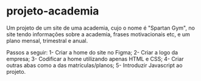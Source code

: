 # projeto-academia
Um projeto de um site de uma academia, cujo o nome é "Spartan Gym", no site tendo informações sobre a academia, frases motivacionais etc, e um plano mensal, trimestral e anual.

Passos a seguir:
1- Criar a home do site no Figma;
2- Criar a logo da empresa;
3- Codificar a home utilizando apenas HTML e CSS;
4- Criar outras abas como a das matrículas/planos;
5- Introduzir Javascript ao projeto.
